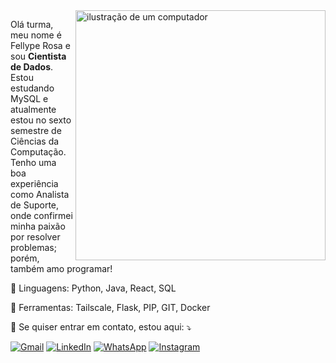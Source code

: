 <img src="https://raw.githubusercontent.com/MicaelliMedeiros/micaellimedeiros/master/image/computer-illustration.png" alt="ilustração de um computador" min-width="400px" max-width="400px" width="400px" align="right">

<p align="left"> 
  Olá turma, meu nome é Fellype Rosa e sou <strong>Cientista de Dados</strong>.<br>
Estou estudando MySQL e atualmente estou no sexto semestre de Ciências da Computação.<br>
Tenho uma boa experiência como Analista de Suporte, onde confirmei minha paixão por resolver problemas; porém, também amo programar!
</p>

<p align="left">
  👅 Linguagens: Python, Java, React, SQL
</p>

<p align="left">
  💼 Ferramentas: Tailscale, Flask, PIP, GIT, Docker
</p>

<p align="left">
  💌 Se quiser entrar em contato, estou aqui: ⤵️
</p>

<p align="left">
  <a href="mailto:fellyperosa@icloud.com" title="Gmail">
  <img src="https://img.shields.io/badge/-Gmail-FF0000?style=flat-square&labelColor=FF0000&logo=gmail&logoColor=white&link=LINK-DO-SEU-GMAIL" alt="Gmail"/></a>
  <a href="https://www.linkedin.com/in/fellyperosa" title="LinkedIn">
  <img src="https://img.shields.io/badge/-Linkedin-0e76a8?style=flat-square&logo=Linkedin&logoColor=white&link=LINK-DO-SEU-LINKEDIN" alt="LinkedIn"/></a>
  <a href="http://wa.me//5551995849770" title="WhatsApp">
  <img src="https://img.shields.io/badge/-WhatsApp-25d366?style=flat-square&labelColor=25d366&logo=whatsapp&logoColor=white&link=API-DO-SEU-WHATSAPP" alt="WhatsApp"/></a>
  <a href="https://www.instagram.com/llyperosa/" title="Instagram">
  <img src="https://img.shields.io/badge/-Instagram-DF0174?style=flat-square&labelColor=DF0174&logo=instagram&logoColor=white&link=LINK-DO-SEU-INSTAGRAM" alt="Instagram"/></a>
</p>
